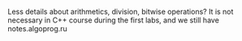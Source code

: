 Less details about arithmetics, division, bitwise operations?
It is not necessary in C++ course during the first labs, and we still have notes.algoprog.ru

